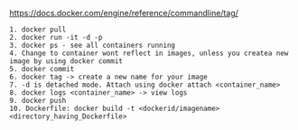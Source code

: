 https://docs.docker.com/engine/reference/commandline/tag/

    1. docker pull
    2. docker run -it -d -p
    3. docker ps - see all containers running
    4. Change to container wont reflect in images, unless you createa new image by using docker commit
    5. docker commit
    6. docker tag -> create a new name for your image
    7. -d is detached mode. Attach using docker attach <container_name>
    8. docker logs <container_name> -> view logs
    9. docker push
    10. Dockerfile: docker build -t <dockerid/imagename> <directory_having_Dockerfile>
